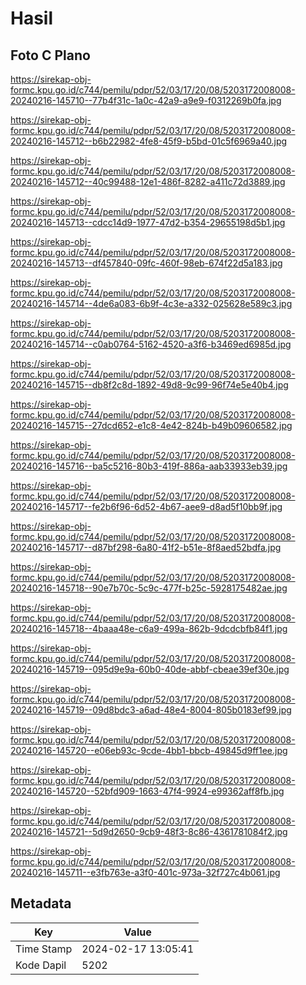 # Hasil

## Foto C Plano

https://sirekap-obj-formc.kpu.go.id/c744/pemilu/pdpr/52/03/17/20/08/5203172008008-20240216-145710--77b4f31c-1a0c-42a9-a9e9-f0312269b0fa.jpg

https://sirekap-obj-formc.kpu.go.id/c744/pemilu/pdpr/52/03/17/20/08/5203172008008-20240216-145712--b6b22982-4fe8-45f9-b5bd-01c5f6969a40.jpg

https://sirekap-obj-formc.kpu.go.id/c744/pemilu/pdpr/52/03/17/20/08/5203172008008-20240216-145712--40c99488-12e1-486f-8282-a411c72d3889.jpg

https://sirekap-obj-formc.kpu.go.id/c744/pemilu/pdpr/52/03/17/20/08/5203172008008-20240216-145713--cdcc14d9-1977-47d2-b354-29655198d5b1.jpg

https://sirekap-obj-formc.kpu.go.id/c744/pemilu/pdpr/52/03/17/20/08/5203172008008-20240216-145713--df457840-09fc-460f-98eb-674f22d5a183.jpg

https://sirekap-obj-formc.kpu.go.id/c744/pemilu/pdpr/52/03/17/20/08/5203172008008-20240216-145714--4de6a083-6b9f-4c3e-a332-025628e589c3.jpg

https://sirekap-obj-formc.kpu.go.id/c744/pemilu/pdpr/52/03/17/20/08/5203172008008-20240216-145714--c0ab0764-5162-4520-a3f6-b3469ed6985d.jpg

https://sirekap-obj-formc.kpu.go.id/c744/pemilu/pdpr/52/03/17/20/08/5203172008008-20240216-145715--db8f2c8d-1892-49d8-9c99-96f74e5e40b4.jpg

https://sirekap-obj-formc.kpu.go.id/c744/pemilu/pdpr/52/03/17/20/08/5203172008008-20240216-145715--27dcd652-e1c8-4e42-824b-b49b09606582.jpg

https://sirekap-obj-formc.kpu.go.id/c744/pemilu/pdpr/52/03/17/20/08/5203172008008-20240216-145716--ba5c5216-80b3-419f-886a-aab33933eb39.jpg

https://sirekap-obj-formc.kpu.go.id/c744/pemilu/pdpr/52/03/17/20/08/5203172008008-20240216-145717--fe2b6f96-6d52-4b67-aee9-d8ad5f10bb9f.jpg

https://sirekap-obj-formc.kpu.go.id/c744/pemilu/pdpr/52/03/17/20/08/5203172008008-20240216-145717--d87bf298-6a80-41f2-b51e-8f8aed52bdfa.jpg

https://sirekap-obj-formc.kpu.go.id/c744/pemilu/pdpr/52/03/17/20/08/5203172008008-20240216-145718--90e7b70c-5c9c-477f-b25c-5928175482ae.jpg

https://sirekap-obj-formc.kpu.go.id/c744/pemilu/pdpr/52/03/17/20/08/5203172008008-20240216-145718--4baaa48e-c6a9-499a-862b-9dcdcbfb84f1.jpg

https://sirekap-obj-formc.kpu.go.id/c744/pemilu/pdpr/52/03/17/20/08/5203172008008-20240216-145719--095d9e9a-60b0-40de-abbf-cbeae39ef30e.jpg

https://sirekap-obj-formc.kpu.go.id/c744/pemilu/pdpr/52/03/17/20/08/5203172008008-20240216-145719--09d8bdc3-a6ad-48e4-8004-805b0183ef99.jpg

https://sirekap-obj-formc.kpu.go.id/c744/pemilu/pdpr/52/03/17/20/08/5203172008008-20240216-145720--e06eb93c-9cde-4bb1-bbcb-49845d9ff1ee.jpg

https://sirekap-obj-formc.kpu.go.id/c744/pemilu/pdpr/52/03/17/20/08/5203172008008-20240216-145720--52bfd909-1663-47f4-9924-e99362aff8fb.jpg

https://sirekap-obj-formc.kpu.go.id/c744/pemilu/pdpr/52/03/17/20/08/5203172008008-20240216-145721--5d9d2650-9cb9-48f3-8c86-4361781084f2.jpg

https://sirekap-obj-formc.kpu.go.id/c744/pemilu/pdpr/52/03/17/20/08/5203172008008-20240216-145711--e3fb763e-a3f0-401c-973a-32f727c4b061.jpg


## Metadata

| Key        | Value               |
| ---------- | ------------------- |
| Time Stamp | 2024-02-17 13:05:41 |
| Kode Dapil | 5202                |



